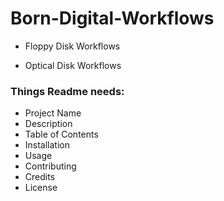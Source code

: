 # Born-Digital-Workflows
* Floppy Disk Workflows


* Optical Disk Workflows

### Things Readme needs:
* Project Name
* Description
* Table of Contents
* Installation
* Usage
* Contributing
* Credits
* License
